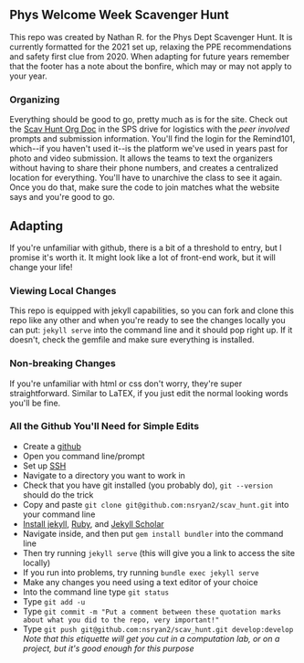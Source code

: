 ## Phys Welcome Week Scavenger Hunt
This repo was created by Nathan R. for the Phys Dept Scavenger Hunt.
It is currently formatted for the 2021 set up, relaxing the PPE
recommendations and safety first clue from 2020. When adapting for 
future years remember that the footer has a note about the bonfire,
which may or may not apply to your year.

### Organizing
Everything should be good to go, pretty much as is for the site.
Check out the [Scav Hunt Org Doc](https://docs.google.com/spreadsheets/d/1NI1Vz8nypDExuSBih5-rgIwrYly9YAe6kuyBoHyCObA/edit#gid=710405506) in the SPS drive for 
logistics with the *peer involved* prompts and submission information.
You'll find the login for the Remind101, which--if you haven't used it--is
the platform we've used in years past for photo and video submission.
It allows the teams to text the organizers without having to share 
their phone numbers, and creates a centralized location for everything.
You'll have to unarchive the class to see it again. Once you do that,
make sure the code to join matches what the website says and you're good
to go.

## Adapting
If you're unfamiliar with github, there is a bit of a threshold to entry,
but I promise it's worth it. It might look like a lot of front-end work, but
it will change your life!

### Viewing Local Changes
This repo is equipped with jekyll capabilities, so you can fork and 
clone this repo like any other and when you're ready to see the
changes locally you can put:
`jekyll serve`
into the command line and it should pop right up.
If it doesn't, check the gemfile and make sure everything is 
installed.

### Non-breaking Changes
If you're unfamiliar with html or css don't worry, they're super 
straightforward. Similar to LaTEX, if you just edit the normal 
looking words you'll be fine.

### All the Github You'll Need for Simple Edits
* Create a [github](https://github.com/login)
* Open you command line/prompt
* Set up [SSH](https://help.github.com/en/github/authenticating-to-github/connecting-to-github-with-ssh)
* Navigate to a directory you want to work in 
* Check that you have git installed (you probably do), `git --version` should do the trick
* Copy and paste `git clone git@github.com:nsryan2/scav_hunt.git` into your command line
* [Install jekyll](https://jekyllrb.com/docs/installation/), [Ruby](https://www.ruby-lang.org/en/documentation/installation/), and [Jekyll Scholar](https://github.com/inukshuk/jekyll-scholar#installation)
* Navigate inside, and then put `gem install bundler` into the command line 
* Then try running `jekyll serve` (this will give you a link to access the site locally)
* If you run into problems, try running `bundle exec jekyll serve`
* Make any changes you need using a text editor of your choice
* Into the command line type `git status`
* Type `git add -u`
* Type `git commit -m "Put a comment between these quotation marks about what you did to the repo, very important!"`
* Type `git push git@github.com:nsryan2/scav_hunt.git develop:develop`
*Note that this etiquette will get you cut in a computation lab, or on a project, but it's good enough for this purpose*


